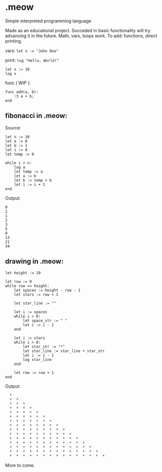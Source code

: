 # .meow
Simple interpreted programming language

Made as an educational project.
Succeded in basic functionality will try advancing it in the future.
Math, vars, loops work. To add: functions, direct printing.

vars:
`let x := "John Doe"`

print:
`log "Hello, World!"`
```
let x := 10
log x
```
func ( WIP ):
```
func add(a, b):
    :3 a + b;
end
```


## fibonacci in .meow:
Source:
```
let n := 10
let a := 0
let b := 1
let i := 0
let temp := 0

while i < n:
    log a
    let temp := a
    let a := b
    let b := temp + b
    let i := i + 1
end
```
Output:
```
0
1
1
2
3
5
8
13
21
34
```

## drawing in .meow:
```
let height := 10

let row := 0
while row <= height:
    let spaces := height - row - 1
    let stars := row + 1

    let star_line := ""

    let i := spaces
    while i > 0:
        let space_str := " "
        let i := i - 1
    end

    let i := stars
    while i > 0:
        let star_str := "*"
        let star_line := star_line + star_str
        let i := i - 1
        log star_line 
    end

    let row := row + 1
end

```
Output:
```
  *
  *  *
  *  *  *
  *  *  *  *
  *  *  *  *  *
  *  *  *  *  *  *
  *  *  *  *  *  *  *
  *  *  *  *  *  *  *  *
  *  *  *  *  *  *  *  *  *
  *  *  *  *  *  *  *  *  *  *
  *  *  *  *  *  *  *  *  *  *  *
  *  *  *  *  *  *  *  *  *  *  *  *
  *  *  *  *  *  *  *  *  *  *  *  *  *
  *  *  *  *  *  *  *  *  *  *  *  *  *  *
  *  *  *  *  *  *  *  *  *  *  *  *  *  *  *
```


More to come.
